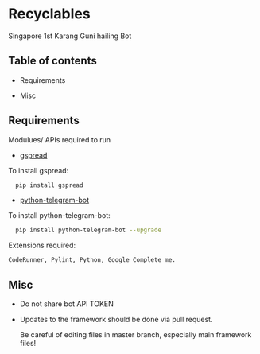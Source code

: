 # Recyclables
Singapore 1st Karang Guni hailing Bot
## Table of contents

* Requirements

* Misc


## Requirements

Modulues/ APIs required to run

* [gspread](https://github.com/burnash/gspread)

To install gspread:

```sh
  pip install gspread
```
* [python-telegram-bot](https://github.com/python-telegram-bot/python-telegram-bot)

To install python-telegram-bot:

```sh
  pip install python-telegram-bot --upgrade
```
Extensions required:
```sh
CodeRunner, Pylint, Python, Google Complete me.
```


## Misc

- Do not share bot API TOKEN
- Updates to the framework should be done via pull request.

  Be careful of editing files in master branch, especially main framework files!
